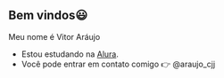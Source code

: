 ## Bem vindos😃
Meu nome é Vitor Aráujo
<!--
**AraujoCjj/AraujoCjj** is a ✨ _special_ ✨ repository because its `README.md` (this file) appears on your GitHub profile.
-  
Here are some ideas to get you started:
-
- 🔭 I’m currenty working on ...
- 🌱 I’m currently learning ...
- 👯 I’m looking to collaborate on ...
- 🤔 I’m looking for help with ...
- 💬 Ask me about ...
- 📫 How to reach me: ...
- 😄 Pronouns: ...
- ⚡ Fun fact: ...
-->
- Estou estudando na [Alura](https://www.alura.com.br).
- Você pode entrar em contato comigo 👉 @araujo_cjj
